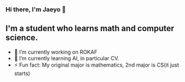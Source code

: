 ### Hi there, I'm Jaeyo 👋

## I'm a student who learns math and computer science.


- 🔭 I’m currently working on ROKAF
- 🌱 I’m currently learning AI, in particular CV.
- ⚡ Fun fact: My original major is mathematics, 2nd major is CS(it just starts)
    

<!--
**j-mayo/j-mayo** is a ✨ _special_ ✨ repository because its `README.md` (this file) appears on your GitHub profile.

Here are some ideas to get you started:

- 🔭 I’m currently working on ...
- 🌱 I’m currently learning ...
- 👯 I’m looking to collaborate on ...
- 🤔 I’m looking for help with ...
- 💬 Ask me about ...
- 📫 How to reach me: ...
- 😄 Pronouns: ...
- ⚡ Fun fact: ...
-->
